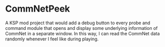 # CommNetPeek
A KSP mod project that would add a debug button to every probe and command module that opens and display some underlying information of CommNet in a separate window. In this way, I can read the CommNet data randomly whenever I feel like during playing.

